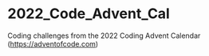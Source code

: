 # 2022_Code_Advent_Cal
Coding challenges from the 2022 Coding Advent Calendar (https://adventofcode.com)
